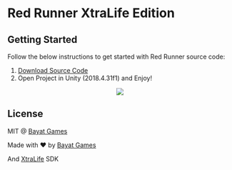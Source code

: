 # Red Runner XtraLife Edition

## Getting Started

Follow the below instructions to get started with Red Runner source code:

1. [Download Source Code](#download)
2. Open Project in Unity (2018.4.31f1) and Enjoy!

<p align="center">
  <img src="https://img.itch.zone/aW1hZ2UvMTU4NTg4LzcyNzg3Mi5wbmc=/original/AU5pWY.png" />
</p>

## License

MIT @ [Bayat Games](https://github.com/BayatGames)

Made with :heart: by [Bayat Games](https://github.com/BayatGames)

And [XtraLife](https://xtralife.cloud) SDK